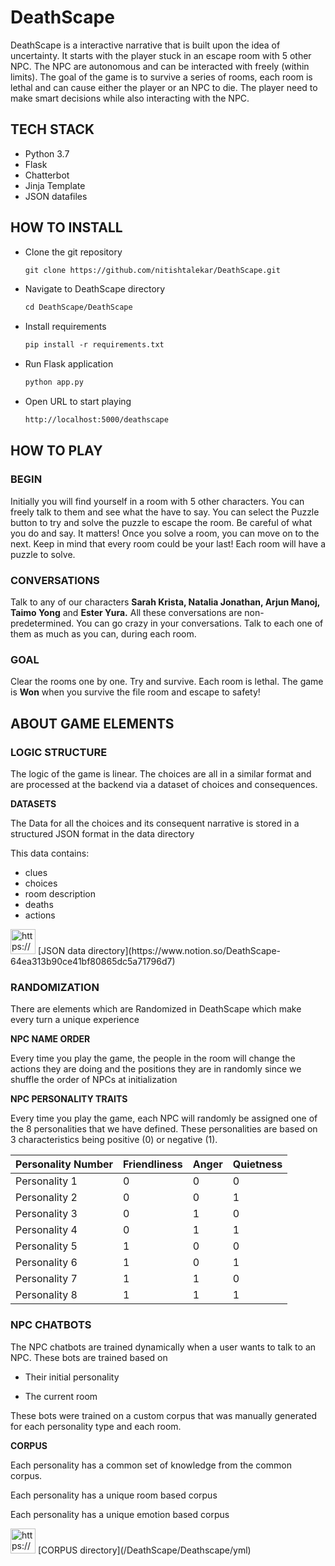 # DeathScape

DeathScape is a interactive narrative that is built upon the idea of uncertainty. It starts with the player stuck in an escape room with 5 other NPC. The NPC are autonomous and can be interacted with freely (within limits). The goal of the game is to survive a series of rooms, each room is lethal and can cause either the player or an NPC to die. The player need to make smart decisions while also interacting with the NPC. 

## TECH STACK

- Python 3.7
- Flask
- Chatterbot
- Jinja Template
- JSON datafiles

## HOW TO INSTALL

- Clone the git repository
    
    ```xml
    git clone https://github.com/nitishtalekar/DeathScape.git
    ```
    
- Navigate to DeathScape directory
    
    ```xml
    cd DeathScape/DeathScape
    ```
    
- Install requirements
    
    ```xml
    pip install -r requirements.txt
    ```
    
- Run Flask application
    
    ```xml
    python app.py
    ```
    
- Open URL to start playing
    
    ```xml
    http://localhost:5000/deathscape
    ```
    

## HOW TO PLAY

### BEGIN

Initially you will find yourself in a room with 5 other characters. You can freely talk to them and see what the have to say. You can select the Puzzle button to try and solve the puzzle to escape the room. Be careful of what you do and say. It matters! Once you solve a room, you can move on to the next. Keep in mind that every room could be your last! Each room will have a puzzle to solve.

### CONVERSATIONS

Talk to any of our characters **Sarah Krista, Natalia Jonathan, Arjun Manoj, Taimo Yong** and **Ester Yura.** All these conversations are non-predetermined. You can go crazy in your conversations. Talk to each one of them as much as you can, during each room.

### GOAL

Clear the rooms one by one. Try and survive. Each room is lethal. The game is **Won** when you survive the file room and escape to safety!

## ABOUT GAME ELEMENTS

### LOGIC STRUCTURE

The logic of the game is linear. The choices are all in a similar format and are processed at the backend via a dataset of choices and consequences. 

********DATASETS********

The Data for all the choices and its consequent narrative is stored in a structured JSON format in the data directory

This data contains:

- clues
- choices
- room description
- deaths
- actions

<aside>
<img src="https://www.notion.so/icons/code_gray.svg" alt="https://www.notion.so/icons/code_gray.svg" width="40px" /> [JSON data directory](https://www.notion.so/DeathScape-64ea313b90ce41bf80865dc5a71796d7)

</aside>

### RANDOMIZATION

There are elements which are Randomized in DeathScape which make every turn a unique experience

******************NPC NAME ORDER******************

Every time you play the game, the people in the room will change the actions they are doing and the positions they are in randomly since we shuffle the order of NPCs at initialization

**NPC PERSONALITY TRAITS**

Every time you play the game, each NPC will randomly be assigned one of the 8 personalities that we have defined. These personalities are based on 3 characteristics being positive (0)  or negative (1).

| Personality Number | Friendliness | Anger | Quietness |
| --- | --- | --- | --- |
| Personality 1 | 0 | 0 | 0 |
| Personality 2 | 0 | 0 | 1 |
| Personality  3 | 0 | 1 | 0 |
| Personality 4 | 0 | 1 | 1 |
| Personality 5 | 1 | 0 | 0 |
| Personality 6 | 1 | 0 | 1 |
| Personality 7 | 1 | 1 | 0 |
| Personality 8 | 1 | 1 | 1 |

### NPC CHATBOTS

The NPC chatbots are trained dynamically when a user wants to talk to an NPC. These bots are trained based on

- Their initial personality

- The current room

These bots were trained on a custom corpus that was manually generated for each personality type and each room.

************CORPUS************

Each personality has a common set of knowledge from the common corpus.

Each personality has a unique room based corpus 

Each personality has a unique emotion based corpus

<aside>
<img src="https://www.notion.so/icons/code_gray.svg" alt="https://www.notion.so/icons/code_gray.svg" width="40px" /> [CORPUS directory](/DeathScape/Deathscape/yml)

</aside>
